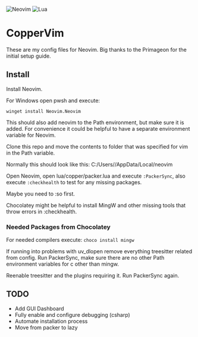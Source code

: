 ![Neovim](https://img.shields.io/badge/NeoVim-%2357A143.svg?&style=for-the-badge&logo=neovim&logoColor=white)
![Lua](https://img.shields.io/badge/lua-%232C2D72.svg?style=for-the-badge&logo=lua&logoColor=white)

# CopperVim

These are my config files for Neovim. Big thanks to the Primageon for the initial setup guide.

## Install

Install Neovim.

For Windows open pwsh and execute:
```pwsh
winget install Neovim.Neovim
```

This should also add neovim to the Path environment, but make sure it is added.
For convenience it could be helpful to have a separate environment variable for Neovim.

Clone this repo and move the contents to folder that was specified for vim in the Path variable.

Normally this should look like this: C:/Users/<username>/AppData/Local/neovim

Open Neovim, open lua/copper/packer.lua and execute ```:PackerSync```, also execute ```:checkhealth``` to test for any
missing packages.

Maybe you need to :so first.

Chocolatey might be helpful to install MingW and other missing tools that throw errors in :checkhealth.

### Needed Packages from Chocolatey

For needed compilers execute: ```choco install mingw```

If running into problems with uv_dlopen remove everything treesitter related from config. Run PackerSync, make sure there
are no other Path environment variables for c other than mingw.

Reenable treesitter and the plugins requiring it. Run PackerSync again.

## TODO

- Add GUI Dashboard
- Fully enable and configure debugging (csharp)
- Automate installation process
- Move from packer to lazy

